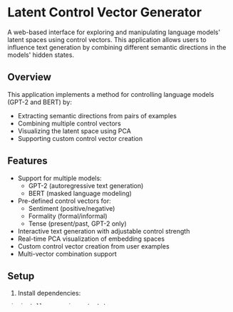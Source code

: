 # Latent Control Vector Generator

A web-based interface for exploring and manipulating language models' latent spaces using control vectors. This application allows users to influence text generation by combining different semantic directions in the models' hidden states.

## Overview

This application implements a method for controlling language models (GPT-2 and BERT) by:
- Extracting semantic directions from pairs of examples
- Combining multiple control vectors
- Visualizing the latent space using PCA
- Supporting custom control vector creation

## Features

- Support for multiple models:
  - GPT-2 (autoregressive text generation)
  - BERT (masked language modeling)
- Pre-defined control vectors for:
  - Sentiment (positive/negative)
  - Formality (formal/informal)
  - Tense (present/past, GPT-2 only)
- Interactive text generation with adjustable control strength
- Real-time PCA visualization of embedding spaces
- Custom control vector creation from user examples
- Multi-vector combination support

## Setup

1. Install dependencies:
```bash
pip install -r requirements.txt
```

2. Run the application:
```bash
python app.py
```

## Usage

### GPT-2 Text Generation

1. Open the "GPT-2" tab
2. Enter a prompt (e.g., "The food was")
3. Select one or more control vectors
4. Adjust the control strength (-2 to +2)
5. Click "Generate with Control"

### BERT Masked Prediction

1. Open the "BERT" tab
2. Enter a prompt with [MASK] token (e.g., "This movie is [MASK].")
3. Select one or more control vectors
4. Adjust the control strength (-2 to +2)
5. Click "Generate with Control"

### Creating Custom Control Vectors

1. Open the "Create Custom Vector" tab
2. Enter a name for your control vector
3. Add positive examples (one per line)
4. Add negative examples (one per line)
5. Click "Save Custom Vector"

### Tips

- Combine multiple vectors to achieve more complex effects
- Use the PCA visualization to understand vector relationships
- Experiment with different control strengths
- Keep prompts simple and consistent when creating custom vectors

## Technical Details

The application works by:
1. Extracting hidden states from the models:
   - Last layer for GPT-2
   - [CLS] token embeddings for BERT
2. Computing difference vectors between contrasting examples
3. Injecting these vectors during generation using forward hooks
4. Visualizing the latent space using PCA dimensionality reduction

## License

MIT License
